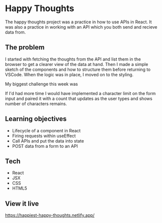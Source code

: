 # Happy Thoughts

The happy thoughts project was a practice in how to use APIs in React. It was also a practice in working with an API which you both send and recieve data from.

## The problem

I started with fetching the thoughts from the API and list them in the browser to get a clearer view of the data at hand. Then I made a simple sketch of the components and how to structure them before returning to VSCode. When the logic was in place, I moved on to the styling. 

My biggest challenge this week was 

If I'd had more time I would have implemented a character limit on the form input and paired it with a count that updates as the user types and shows number of characters remains.

## Learning objectives

- Lifecycle of a component in React
- Firing requests within useEffect 
- Call APIs and put the data into state
- POST data from a form to an API

## Tech

- React
- JSX
- CSS
- HTML5

## View it live

https://happiest-happy-thoughts.netlify.app/ 
